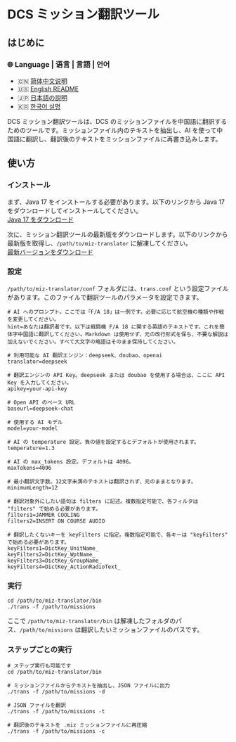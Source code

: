 # DCS ミッション翻訳ツール

## はじめに

### 🌐 Language | 语言 | 言語 | 언어

- 🇨🇳 [简体中文说明](./README.md)
- 🇺🇸 [English README](./README.en.md)
- 🇯🇵 [日本語の説明](./README.ja.md)
- 🇰🇷 [한국어 설명](./README.ko.md)

DCS ミッション翻訳ツールは、DCS のミッションファイルを中国語に翻訳するためのツールです。ミッションファイル内のテキストを抽出し、AI を使って中国語に翻訳し、翻訳後のテキストをミッションファイルに再書き込みします。

## 使い方

### インストール

まず、Java 17 をインストールする必要があります。以下のリンクから Java 17 をダウンロードしてインストールしてください。  
[Java 17 をダウンロード](https://www.oracle.com/java/technologies/downloads/#java17-windows)

次に、ミッション翻訳ツールの最新版をダウンロードします。以下のリンクから最新版を取得し、`/path/to/miz-translator` に解凍してください。  
[最新バージョンをダウンロード](https://github.com/leonchen83/miz-translator/releases/download/v1.0.4/miz-translator-release.zip)

### 設定

`/path/to/miz-translator/conf` フォルダには、`trans.conf` という設定ファイルがあります。このファイルで翻訳ツールのパラメータを設定できます。

```properties
# AI へのプロンプト。ここでは「F/A 18」は一例です。必要に応じて航空機の種類や作戦を変更してください。
hint=あなたは翻訳者です。以下は戦闘機 F/A 18 に関する英語のテキストです。これを簡体字中国語に翻訳してください。Markdown は使用せず、元の改行形式を保ち、不要な解説は加えないでください。すべて大文字の略語はそのまま保持してください。

# 利用可能な AI 翻訳エンジン：deepseek、doubao、openai
translator=deepseek

# 翻訳エンジンの API Key。deepseek または doubao を使用する場合は、ここに API Key を入力してください。
apikey=your-api-key

# Open API のベース URL
baseurl=deepseek-chat

# 使用する AI モデル
model=your-model

# AI の temperature 設定。負の値を設定するとデフォルトが使用されます。
temperature=1.3

# AI の max_tokens 設定。デフォルトは 4096。
maxTokens=4096

# 最小翻訳文字数。12文字未満のテキストは翻訳されず、元のままとなります。
minimumLength=12

# 翻訳対象外にしたい語句は filters に記述。複数指定可能で、各フィルタは "filters" で始める必要があります。
filters1=JAMMER COOLING
filters2=INSERT ON COURSE AUDIO

# 翻訳したくないキーを keyFilters に指定。複数指定可能で、各キーは "keyFilters" で始める必要があります。
keyFilters1=DictKey_UnitName_
keyFilters2=DictKey_WptName_
keyFilters3=DictKey_GroupName_
keyFilters4=DictKey_ActionRadioText_
````

### 実行

```shell
cd /path/to/miz-translator/bin
./trans -f /path/to/missions
```

ここで `/path/to/miz-translator/bin` は解凍したフォルダのパス、`/path/to/missions` は翻訳したいミッションファイルのパスです。

### ステップごとの実行

```shell
# ステップ実行も可能です
cd /path/to/miz-translator/bin

# ミッションファイルからテキストを抽出し、JSON ファイルに出力
./trans -f /path/to/missions -d

# JSON ファイルを翻訳
./trans -f /path/to/missions -t

# 翻訳後のテキストを .miz ミッションファイルに再圧縮
./trans -f /path/to/missions -c
```